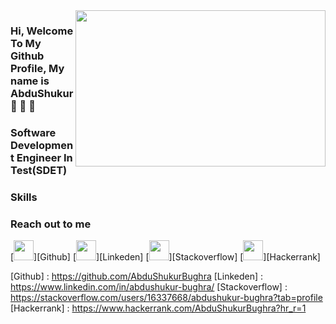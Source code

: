 <img src ="https://media.giphy.com/media/qgQUggAC3Pfv687qPC/giphy.gif" align="right" width="400" height="250">

### Hi, Welcome To My Github Profile, My name is AbduShukur 👋 👋 👋 

### Software Development Engineer In Test(SDET)

### Skills

### Reach out to me
[<img height="32" width="32" src="https://unpkg.com/simple-icons@v6/icons/Github.svg" algin = "left"/>][Github]
[<img height="32" width="32" src="https://unpkg.com/simple-icons@v6/icons/Linkeden.svg"  algin = "left"/>][Linkeden]
[<img height="32" width="32" src="https://unpkg.com/simple-icons@v6/icons/Stackoverflow.svg" algin = "left"/>][Stackoverflow]
[<img height="32" width="32" src="https://unpkg.com/simple-icons@v6/icons/Hackerrank.svg" algin = "left"/>][Hackerrank]

[Github] : https://github.com/AbduShukurBughra
[Linkeden] : https://www.linkedin.com/in/abdushukur-bughra/
[Stackoverflow] : https://stackoverflow.com/users/16337668/abdushukur-bughra?tab=profile
[Hackerrank] : https://www.hackerrank.com/AbduShukurBughra?hr_r=1
<!--
**AbduShukurBughra/ABduShukurBughra** is a ✨ _special_ ✨ repository because its `README.md` (this file) appears on your GitHub profile.

Here are some ideas to get you started:

- 🔭 I’m currently working on ...
- 🌱 I’m currently learning ...
- 👯 I’m looking to collaborate on ...
- 🤔 I’m looking for help with ...
- 💬 Ask me about ...
- 📫 How to reach me: ...
- 😄 Pronouns: ...
- ⚡ Fun fact: ...
-->
